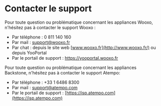 # Contacter le support

Pour toute question ou problématique concernant les appliances Wooxo, n'hésitez pas à contacter le support Wooxo :

* Par téléphone : 0 811 140 160
* Par mail : support@wooxo.fr
* Par chat : depuis le site web [www.wooxo.fr](http://www.wooxo.fr/) ou depuis YooPortal
* Par le portail de support : [https://yooportal.wooxo.fr ](https://yooportal.wooxo.fr)

Pour toute question ou problématique concernant les appliances Backstone, n'hésitez pas à contacter le support Atempo:

* Par téléphone : +33 1 6486 8300
* Par mail : support@atempo.com
* Par le portail de support : [https://isp.atempo.com](https://isp.atempo.com)

